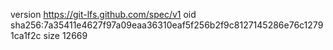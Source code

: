 version https://git-lfs.github.com/spec/v1
oid sha256:7a35411e4627f97a09eaa36310eaf5f256b2f9c8127145286e76c12791ca1f2c
size 12669
